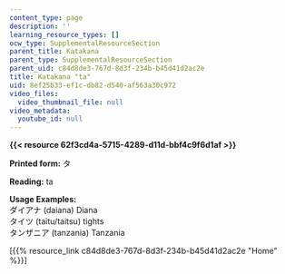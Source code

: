 ```yaml
---
content_type: page
description: ''
learning_resource_types: []
ocw_type: SupplementalResourceSection
parent_title: Katakana
parent_type: SupplementalResourceSection
parent_uid: c84d8de3-767d-8d3f-234b-b45d41d2ac2e
title: Katakana "ta"
uid: 8ef25b33-ef1c-db82-d540-af563a30c972
video_files:
  video_thumbnail_file: null
video_metadata:
  youtube_id: null
---
```


**{{< resource 62f3cd4a-5715-4289-d11d-bbf4c9f6d1af >}}**

**Printed form:** タ

**Reading:** ta

**Usage Examples:**  
ダイアナ (daiana) Diana  
タイツ (taitu/taitsu) tights  
タンザニア (tanzania) Tanzania

\[{{% resource_link c84d8de3-767d-8d3f-234b-b45d41d2ac2e "Home" %}}\]